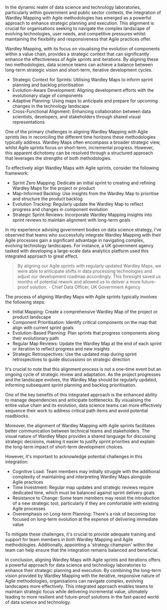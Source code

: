 In the dynamic realm of data science and technology laboratories, particularly within government and public sector contexts, the integration of Wardley Mapping with Agile methodologies has emerged as a powerful approach to enhance strategic planning and execution. This alignment is crucial for organisations seeking to navigate the complex landscape of evolving technologies, user needs, and competitive pressures whilst maintaining the flexibility and responsiveness that Agile practices offer.

Wardley Mapping, with its focus on visualising the evolution of components within a value chain, provides a strategic context that can significantly enhance the effectiveness of Agile sprints and iterations. By aligning these two methodologies, data science teams can achieve a balance between long-term strategic vision and short-term, iterative development cycles.

- Strategic Context for Sprints: Utilising Wardley Maps to inform sprint planning and backlog prioritisation
- Evolution-Aware Development: Aligning development efforts with the evolutionary stage of components
- Adaptive Planning: Using maps to anticipate and prepare for upcoming changes in the technology landscape
- Cross-Functional Alignment: Enhancing collaboration between data scientists, developers, and stakeholders through shared visual representations

One of the primary challenges in aligning Wardley Mapping with Agile sprints lies in reconciling the different time horizons these methodologies typically address. Wardley Maps often encompass a broader strategic view, whilst Agile sprints focus on short-term, incremental progress. However, this apparent dichotomy can be resolved through a structured approach that leverages the strengths of both methodologies.

To effectively align Wardley Maps with Agile sprints, consider the following framework:

- Sprint Zero Mapping: Dedicate an initial sprint to creating and refining Wardley Maps for the project or product
- Map-Informed Backlog: Use insights from the Wardley Map to prioritise and structure the product backlog
- Evolution Tracking: Regularly update the Wardley Map to reflect progress and changes in component evolution
- Strategic Sprint Reviews: Incorporate Wardley Mapping insights into sprint reviews to maintain alignment with long-term goals

In my experience advising government bodies on data science strategy, I've observed that teams who successfully integrate Wardley Mapping with their Agile processes gain a significant advantage in navigating complex, evolving technology landscapes. For instance, a UK government agency tasked with developing a large-scale data analytics platform used this integrated approach to great effect.

> By aligning our Agile sprints with regularly updated Wardley Maps, we were able to anticipate shifts in data processing technologies and adjust our development roadmap accordingly. This foresight saved us months of potential rework and allowed us to deliver a more future-proof solution. - Chief Data Officer, UK Government Agency

The process of aligning Wardley Maps with Agile sprints typically involves the following steps:

- Initial Mapping: Create a comprehensive Wardley Map of the project or product landscape
- Component Prioritisation: Identify critical components on the map that align with current sprint goals
- Evolution-Based Planning: Plan sprints that progress components along their evolutionary path
- Regular Map Reviews: Update the Wardley Map at the end of each sprint or iteration to reflect progress and new insights
- Strategic Retrospectives: Use the updated map during sprint retrospectives to guide discussions on strategic direction

It's crucial to note that this alignment process is not a one-time event but an ongoing cycle of strategic review and adaptation. As the project progresses and the landscape evolves, the Wardley Map should be regularly updated, informing subsequent sprint planning and backlog prioritisation.

One of the key benefits of this integrated approach is the enhanced ability to manage dependencies and anticipate bottlenecks. By visualising the entire value chain and its evolution, data science teams can more effectively sequence their work to address critical path items and avoid potential roadblocks.

Moreover, the alignment of Wardley Mapping with Agile sprints facilitates better communication between technical teams and stakeholders. The visual nature of Wardley Maps provides a shared language for discussing strategic decisions, making it easier to justify sprint priorities and explain the long-term impact of short-term development choices.

However, it's important to acknowledge potential challenges in this integration:

- Cognitive Load: Team members may initially struggle with the additional complexity of maintaining and interpreting Wardley Maps alongside Agile practices
- Time Investment: Regular map updates and strategic reviews require dedicated time, which must be balanced against sprint delivery goals
- Resistance to Change: Some team members may resist the introduction of a new strategic tool, particularly if they are comfortable with existing Agile processes
- Overemphasis on Long-term Planning: There's a risk of becoming too focused on long-term evolution at the expense of delivering immediate value

To mitigate these challenges, it's crucial to provide adequate training and support for team members in both Wardley Mapping and Agile methodologies. Additionally, appointing a 'strategy champion' within the team can help ensure that the integration remains balanced and beneficial.

In conclusion, aligning Wardley Maps with Agile sprints and iterations offers a powerful approach for data science and technology laboratories to enhance their strategic planning and execution. By combining the long-term vision provided by Wardley Mapping with the iterative, responsive nature of Agile methodologies, organisations can navigate complex, evolving landscapes more effectively. This integrated approach enables teams to maintain strategic focus while delivering incremental value, ultimately leading to more resilient and future-proof solutions in the fast-paced world of data science and technology.